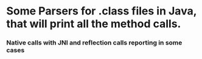 # Some Parsers for .class files in Java, that will print all the method calls.

### Native calls with JNI and reflection calls reporting in some cases
